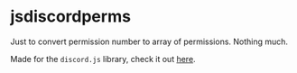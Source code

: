 # jsdiscordperms
Just to convert permission number to array of permissions. Nothing much.

Made for the `discord.js` library, check it out [here]("https://github.com/hydrabolt/discord.js").
